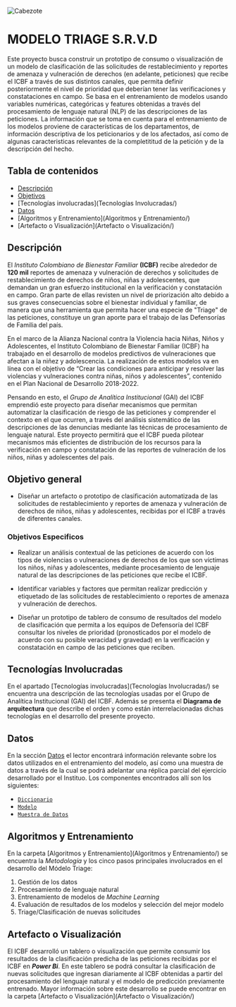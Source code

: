 ![Cabezote](Imágenes/Cabezote.png)



# MODELO TRIAGE S.R.V.D
Este proyecto busca construir un prototipo de consumo o visualización de un modelo de clasificación de las solicitudes de restablecimiento y reportes de amenaza y vulneración de derechos (en adelante, peticiones) que recibe el ICBF a través de sus distintos canales, que permita definir posteriormente el nivel de prioridad que deberían tener las verificaciones y constataciones en campo. Se basa en el entrenamiento de modelos usando variables numéricas, categóricas y features obtenidas a través del procesamiento de lenguaje natural (NLP) de las descripciones de las peticiones. La información que se toma en cuenta para el entrenamiento de los modelos proviene de características de los departamentos, de información descriptiva de los peticionarios y de los afectados, así como de algunas caracteristicas relevantes de la completititud de la petición y de la descripción del hecho.

## Tabla de contenidos

* [Descripción](#Descripción)
* [Objetivos](#Objetivo-general)
* [Tecnologías involucradas](Tecnologías Involucradas/)
* [Datos](Datos/)
* [Algoritmos y Entrenamiento](Algoritmos y Entrenamiento/)
* [Artefacto o Visualización](Artefacto o Visualización/)

## Descripción

El *Instituto Colombiano de Bienestar Familiar* **(ICBF)** recibe alrededor de **120 mil** reportes de amenaza y vulneración de derechos y solicitudes de restablecimiento de derechos  de niños, niñas y adolescentes, que demandan un gran esfuerzo institucional en la verificación y constatación en campo. Gran parte de ellas revisten un nivel de priorización alto debido a sus graves consecuencias sobre el bienestar individual y familiar, de manera que una herramienta que permita hacer una especie de "Triage" de las peticiones, constituye un gran aporte para el trabajo de las Defensorías de Familia del país. 

En el marco de la Alianza Nacional contra la Violencia hacia Niñas, Niños y Adolescentes, el Instituto Colombiano de Bienestar Familiar (ICBF) ha trabajado en el desarrollo de modelos predictivos de vulneraciones que afectan a la niñez y adolescencia. La realización de estos modelos va en línea con el objetivo de “Crear las condiciones para anticipar y resolver las violencias y vulneraciones contra niñas, niños y adolescentes”, contenido en el Plan Nacional de Desarrollo 2018-2022. 

Pensando en esto, el *Grupo de Analítica Institucional* (GAI) del ICBF emprendió este proyecto para diseñar mecanismos que permitan automatizar la clasificación de riesgo de las peticiones y comprender el contexto en el que ocurren, a través del análisis sistemático de las descripciones de las denuncias mediante las técnicas de procesamiento de lenguaje natural. Este proyecto permitirá que el ICBF pueda pilotear mecanismos más eficientes de distribución de los recursos para la verificación en campo y constatación de las reportes de vulneración de los niños, niñas y adolescentes del país.

## Objetivo general

* Diseñar un artefacto o prototipo de clasificación automatizada de las solicitudes de restablecimiento y reportes de amenaza y vulneración de derechos de niños, niñas y adolescentes, recibidas por el ICBF a través de diferentes canales.

### Objetivos Especificos

* Realizar un análisis contextual de las peticiones de acuerdo con los tipos de violencias o vulneraciones de derechos de los que son víctimas los niños, niñas y adolescentes, mediante procesamiento de lenguaje natural de las descripciones de las peticiones que recibe el ICBF.

* Identificar variables y factores que permitan realizar predicción y etiquetado de las solicitudes de restablecimiento o reportes de amenaza y vulneración de derechos. 

* Diseñar un prototipo de tablero de consumo de resultados del modelo de clasificación que permita a los equipos de Defensoría del ICBF consultar los niveles de prioridad (pronosticados por el modelo de acuerdo con su posible veracidad y gravedad) en la verificación y constatación en campo de las peticiones que reciben.


## Tecnologías Involucradas

En el apartado [Tecnologías involucradas](Tecnologías Involucradas/) se encuentra una descripción de las tecnologías usadas por el Grupo de Analítica Institucional (GAI) del ICBF. Además se presenta el **Diagrama de arquitectura**  que describe el orden y como están interrelacionadas dichas tecnologías en el desarrollo del presente proyecto.

## Datos 

En la sección [Datos](Datos/) el lector encontrará información relevante sobre los datos utilizados en el entrenamiento del modelo, así como una muestra de datos a través de la cual se podrá adelantar una réplica parcial del ejercicio desarrollado por el Instituo. Los componentes encontrados allí son los siguientes: 

* [`Diccionario`](Datos/Diccionario)
* [`Modelo`](Datos/Modelo)
* [`Muestra de Datos`](Datos/Muestra)


## Algoritmos y Entrenamiento

En la carpeta [Algoritmos y Entrenamiento](Algoritmos y Entrenamiento/) se encuentra la *Metodología* y los cinco pasos principales involucrados en el desarrollo del Módelo Triage:

1. Gestión de los datos
2. Procesamiento de lenguaje natural 
3. Entrenamiento de modelos de *Machine Learning*
4. Evaluación de resultados de los modelos y selección del mejor modelo
5. Triage/Clasificación de nuevas solicitudes

## Artefacto o Visualización

El ICBF desarrolló un tablero o visualización que permite consumir los resultados de la clasificación predicha de las peticiones recibidas por el ICBF en ***Power Bi***. En este tablero se podrá consultar la clasificación de nuevas solicitudes que ingresan diariamente al ICBF obtenidas a partir del procesamiento del lenguaje natural y el modelo de predicción previamente entrenado. Mayor información sobre este desarrollo se puede encontrar en la carpeta [Artefacto o Visualización](Artefacto o Visualización/)
